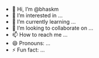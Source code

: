 - 👋 Hi, I’m @bhaskm
- 👀 I’m interested in ...
- 🌱 I’m currently learning ...
- 💞️ I’m looking to collaborate on ...
- 📫 How to reach me ...
- 😄 Pronouns: ...
- ⚡ Fun fact: ...

<!---
bhaskm/bhaskm is a ✨ special ✨ repository because its `README.md` (this file) appears on your GitHub profile.
You can click the Preview link to take a look at your changes.
--->

